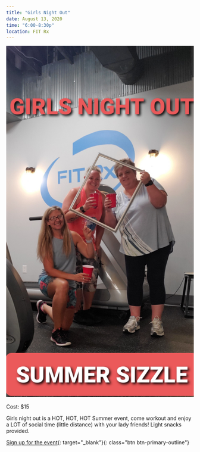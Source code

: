 ```yaml
---
title: "Girls Night Out"
date: August 13, 2020
time: "6:00-8:30p"
location: FIT Rx
---
```

![Girls Night Out - July 2020](/assets/images/events/girlsnightout-july2020.jpg)

Cost: $15

Girls night out is a HOT, HOT, HOT Summer event, come workout and enjoy a LOT of social  time (little distance) with your lady friends!  Light snacks provided.

[Sign up for the event](https://app.acuityscheduling.com/schedule.php?owner=16546307&appointmentType=15260392){: target="_blank"}{: class="btn btn-primary-outline"}